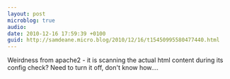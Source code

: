 ```yaml
---
layout: post
microblog: true
audio: 
date: 2010-12-16 17:59:39 +0100
guid: http://samdeane.micro.blog/2010/12/16/t15450995580477440.html
---
```

Weirdness from apache2 - it is scanning the actual html content during its config check? Need to turn it off, don't know how....
